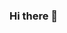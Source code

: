 ### Hi there 👋

<!--
**CathyW-Y/CathyW-Y** is a ✨ _special_ ✨ repository because its `README.md` (this file) appears on your GitHub profile.

Here are some ideas to get you started:

- 🔭 I am Yitao Wang, you could also call me Catherine. 
- 🌱 I’m interested in software development and game design. 
- 📫 How to reach me: mifwang@clarku.edu, https://www.linkedin.com/in/yitao-wang-144ba6232/
- ⚡ Fun fact: I know how to speak 3 languages: English, Chinese, and Japanese
-->
